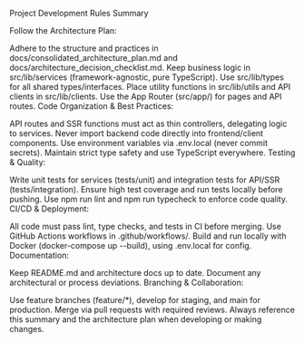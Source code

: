 Project Development Rules Summary

Follow the Architecture Plan:

Adhere to the structure and practices in docs/consolidated_architecture_plan.md and docs/architecture_decision_checklist.md.
Keep business logic in src/lib/services (framework-agnostic, pure TypeScript).
Use src/lib/types for all shared types/interfaces.
Place utility functions in src/lib/utils and API clients in src/lib/clients.
Use the App Router (src/app/) for pages and API routes.
Code Organization & Best Practices:

API routes and SSR functions must act as thin controllers, delegating logic to services.
Never import backend code directly into frontend/client components.
Use environment variables via .env.local (never commit secrets).
Maintain strict type safety and use TypeScript everywhere.
Testing & Quality:

Write unit tests for services (tests/unit) and integration tests for API/SSR (tests/integration).
Ensure high test coverage and run tests locally before pushing.
Use npm run lint and npm run typecheck to enforce code quality.
CI/CD & Deployment:

All code must pass lint, type checks, and tests in CI before merging.
Use GitHub Actions workflows in .github/workflows/.
Build and run locally with Docker (docker-compose up --build), using .env.local for config.
Documentation:

Keep README.md and architecture docs up to date.
Document any architectural or process deviations.
Branching & Collaboration:

Use feature branches (feature/*), develop for staging, and main for production.
Merge via pull requests with required reviews.
Always reference this summary and the architecture plan when developing or making changes.